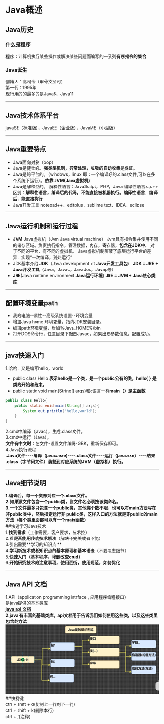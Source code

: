 # Java概述  
## Java历史  

### 什么是程序  
程序：计算机执行某些操作或解决某些问题而编写的一系列**有序指令的集合**

### Java诞生  
创始人：高司令（甲骨文公司）  
第一代：1995年  
现行用的的最多的是Java8，Java11  

---
## Java技术体系平台  
javaSE（标准版），JavaEE（企业版），JavaME（小型版）  

---
## Java重要特点 
- Java面向对象（oop）
 - Java是健壮的。**强类型机制，异常处理，垃圾的自动收集**是保证。
 - Java是跨平台的。（windows，linux 即：一个编译好的.class文件,可以在多个系统下运行）。**依靠 JVM(Java虚拟机)**
 - Java是解释型的。
 解释性语言：JavaScript，PHP，Java
 编译性语言:c,c++
 区别：**解释性语言，编译后的代码，不能直接被机器执行。编译性语言，编译后，能直接执行**
 - Java开发工具
 notepad++，editplus，sublime text，IDEA，eclipse

---
## Java运行机制和运行过程
- **JVM** Java虚拟机（Jvm Java virtual machine）
Jvm具有指令集并使用不同的储存区域。负责执行指令，管理数据，内存，寄存器，**包含在JDK中**。
对于不同的平台，有不同的虚拟机。
Java虚拟机制屏蔽了底层运行平台的差异，实现“一次编译，到处运行”
- JDK基本介绍
**JDK**（Java development kit **Java开发工具包**）
**JDK = JRE + Java开发工具**（Java，Javac，Javadoc，Javap等）
- **JRE**(Java runtime environment **Java运行环境**)
**JRE = JVM + Java核心类库**

---
## 配置环境变量path
- 我的电脑--属性--高级系统设置--环境变量
- 增加Java home 环境变量，指向JDK安装目录。 
- 编辑path环境变量，增加%Java_HOME%\bin
- 打开DOS命令行，任意目录下敲击Javac，如果出现参数信息，配置成功。

---
## java快速入门
1.哈哈，又是编写hello，world
- public class Hello  **表示hello是一个类，是一个public公有的类，hello{ } 是类的开始和结束。**
- public static void main(String[] args)和c语言一样**main（）是主函数**
```java
public class Hello{
    public static void main(String[] args){
        System.out.println("hello,world");
    }
}
```
2.cmd中编译（javac），生成.class文件。   
3.cmd中运行（Java）。  
**文件有中文时**：在文件-设置文件编码-GBK，重新保存即可。  
4.Java执行流程  
**.Java文件----编译（javac.exe)----.class文件----运行（java.exe）----结果  
.class（字节码文件）装载到对应系统的JVM（虚拟机）执行。**  

---
## Java细节说明
**1.编译后，每一个类都对应一个.class文件。  
2.如果源文件包含一个public类，则文件名必须按该类命名。  
3.一个文件最多只包含一个public类，其他类个数不限，也可以将main方法写在非public类中，然后指定运行非     public类，这样入口的方法就是非public的main方法（每个类里面都可以有一个main函数）**  
##快速学习Java技术   
1.**找到需求**（工作需要，客户要求，技术控）  
2.看**是否能用传统技术解决**（解决不完美或者不能）  
3.引出需要**学习的知识点 **   
4.**学习新技术或者知识点的基本原理和基本语法**（不要考虑细节）  
5.**快速入门（基本程序，增删改查crud）**  
6.**开始研究技术的注意事项，使用西街，使用规范，如何优化**  

---
## Java API 文档  
1.API（application programming intrface , 应用程序编程接口）   
是java提供的基本类库  
**[java api 文档 ](https://www.matools.com/)   
2.java 有丰富的基础类库，api文档用于告诉我们如何使用这些类，以及这些类里包含的方法**   
![](../图片/java类.png)
##快捷键   
ctrl + shift + d(复制上一行到下一行)   
ctrl + shift + k(删除本行)   
ctrl + /(注释) 